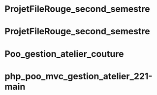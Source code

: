 # ProjetFileRouge_second_semestre
# ProjetFileRouge_second_semestre
# Poo_gestion_atelier_couture
# php_poo_mvc_gestion_atelier_221-main
